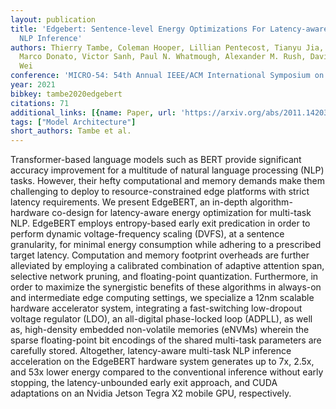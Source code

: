 ```yaml
---
layout: publication
title: 'Edgebert: Sentence-level Energy Optimizations For Latency-aware Multi-task
  NLP Inference'
authors: Thierry Tambe, Coleman Hooper, Lillian Pentecost, Tianyu Jia, En-yu Yang,
  Marco Donato, Victor Sanh, Paul N. Whatmough, Alexander M. Rush, David Brooks, Gu-yeon
  Wei
conference: 'MICRO-54: 54th Annual IEEE/ACM International Symposium on Microarchitecture'
year: 2021
bibkey: tambe2020edgebert
citations: 71
additional_links: [{name: Paper, url: 'https://arxiv.org/abs/2011.14203'}]
tags: ["Model Architecture"]
short_authors: Tambe et al.
---
```

Transformer-based language models such as BERT provide significant accuracy
improvement for a multitude of natural language processing (NLP) tasks.
However, their hefty computational and memory demands make them challenging to
deploy to resource-constrained edge platforms with strict latency requirements.
We present EdgeBERT, an in-depth algorithm-hardware co-design for latency-aware
energy optimization for multi-task NLP. EdgeBERT employs entropy-based early
exit predication in order to perform dynamic voltage-frequency scaling (DVFS),
at a sentence granularity, for minimal energy consumption while adhering to a
prescribed target latency. Computation and memory footprint overheads are
further alleviated by employing a calibrated combination of adaptive attention
span, selective network pruning, and floating-point quantization. Furthermore,
in order to maximize the synergistic benefits of these algorithms in always-on
and intermediate edge computing settings, we specialize a 12nm scalable
hardware accelerator system, integrating a fast-switching low-dropout voltage
regulator (LDO), an all-digital phase-locked loop (ADPLL), as well as,
high-density embedded non-volatile memories (eNVMs) wherein the sparse
floating-point bit encodings of the shared multi-task parameters are carefully
stored. Altogether, latency-aware multi-task NLP inference acceleration on the
EdgeBERT hardware system generates up to 7x, 2.5x, and 53x lower energy
compared to the conventional inference without early stopping, the
latency-unbounded early exit approach, and CUDA adaptations on an Nvidia Jetson
Tegra X2 mobile GPU, respectively.